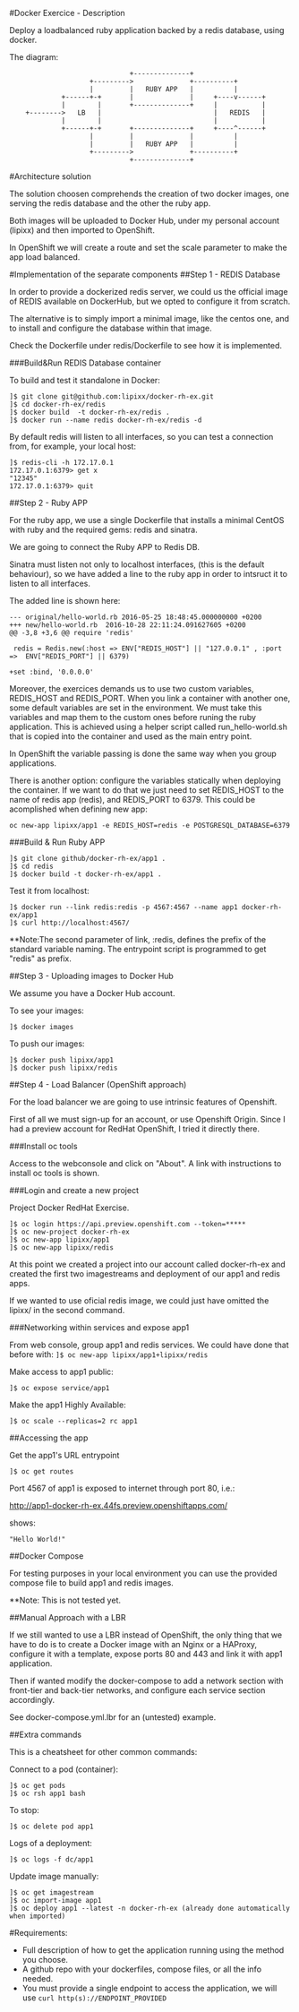 #Docker Exercice - Description

Deploy a loadbalanced ruby application backed by a redis database, using docker.

The diagram: 
``` 
                              +--------------+
                    +--------->              +----------+
                    |         |   RUBY APP   |          |
             +------+-+       |              |     +----v------+
             |        |       +--------------+     |           |
    +-------->   LB   |                            |   REDIS   |
             |        |                            |           |
             +------+-+       +--------------+     +----^------+
                    |         |              |          |
                    |         |   RUBY APP   |          |
                    +--------->              +----------+
                              +--------------+
```
#Architecture solution

The solution choosen comprehends the creation of two docker images, one serving
the redis database and the other the ruby app.

Both images will be uploaded to Docker Hub, under my personal account (lipixx)
and then imported to OpenShift.

In OpenShift we will create a route and set the scale parameter to make the
app load balanced.

#Implementation of the separate components
##Step 1 - REDIS Database

In order to provide a dockerized redis server, we could us the official image 
of REDIS available on DockerHub, but we opted to configure it from scratch.

The alternative is to simply import a minimal image, like the centos one,
and to install and configure the database within that image.

Check the Dockerfile under redis/Dockerfile to see how it is implemented.

###Build&Run REDIS Database container

To build and test it standalone in Docker:
```
]$ git clone git@github.com:lipixx/docker-rh-ex.git
]$ cd docker-rh-ex/redis
]$ docker build  -t docker-rh-ex/redis .
]$ docker run --name redis docker-rh-ex/redis -d
```
By default redis will listen to all interfaces, so you can test a connection
from, for example, your local host:
```
]$ redis-cli -h 172.17.0.1
172.17.0.1:6379> get x
"12345"
172.17.0.1:6379> quit
```
##Step 2 - Ruby APP

For the ruby app, we use a single Dockerfile that installs a minimal CentOS
with ruby and the required gems: redis and sinatra.

We are going to connect the Ruby APP to Redis DB.

Sinatra must listen not only to localhost interfaces, (this is the default
behaviour), so we have added a line to the ruby app in order to intsruct it to
listen to all interfaces.

The added line is shown here:
```
--- original/hello-world.rb 2016-05-25 18:48:45.000000000 +0200
+++ new/hello-world.rb	2016-10-28 22:11:24.091627605 +0200
@@ -3,8 +3,6 @@ require 'redis'
  
 redis = Redis.new(:host => ENV["REDIS_HOST"] || "127.0.0.1" , :port =>  ENV["REDIS_PORT"] || 6379)
 
+set :bind, '0.0.0.0'
```

Moreover, the exercices demands us to use two custom variables, REDIS_HOST and
REDIS_PORT. When you link a container with another one, some default variables
are set in the environment. We must take this variables and map them to the
custom ones before runing the ruby application. This is achieved using a helper
script called run_hello-world.sh that is copied into the container and used
as the main entry point.

In OpenShift the variable passing is done the same way when you group applications.

There is another option: configure the variables statically when deploying
the container. If we want to do that we just need to set REDIS_HOST to the name of redis
app (redis), and REDIS_PORT to 6379. This could be acomplished when defining new app:

  ```oc new-app lipixx/app1 -e REDIS_HOST=redis -e POSTGRESQL_DATABASE=6379```

###Build & Run Ruby APP
```
]$ git clone github/docker-rh-ex/app1 .
]$ cd redis
]$ docker build -t docker-rh-ex/app1 .
```
Test it from localhost:
```
]$ docker run --link redis:redis -p 4567:4567 --name app1 docker-rh-ex/app1
]$ curl http://localhost:4567/
```
**Note:The second parameter of link, :redis, defines the prefix of the standard
variable naming. The entrypoint script is programmed to get "redis" as prefix.

##Step 3 - Uploading images to Docker Hub

We assume you have a Docker Hub account.

To see your images:
```
]$ docker images 
```

To push our images:
```
]$ docker push lipixx/app1
]$ docker push lipixx/redis
```

##Step 4 - Load Balancer (OpenShift approach)

For the load balancer we are going to use intrinsic features of Openshift. 

First of all we must sign-up for an account, or use Openshift Origin. Since I
had a preview account for RedHat OpenShift, I tried it directly there.

###Install oc tools

Access to the webconsole and click on "About". A link with instructions to
install oc tools is shown.

###Login and create a new project

Project Docker RedHat Exercise.

```
]$ oc login https://api.preview.openshift.com --token=*****
]$ oc new-project docker-rh-ex
]$ oc new-app lipixx/app1
]$ oc new-app lipixx/redis
```

At this point we created a project into our account called docker-rh-ex and
created the first two imagestreams and deployment of our app1 and redis apps.

If we wanted to use oficial redis image, we could just have omitted the lipixx/ 
in the second command.

###Networking within services and expose app1

From web console, group app1 and redis services. We could have done that before
with:
```]$ oc new-app lipixx/app1+lipixx/redis```

Make access to app1 public:
```
]$ oc expose service/app1
```

Make the app1 Highly Available:
```
]$ oc scale --replicas=2 rc app1
```

##Accessing the app

Get the app1's URL entrypoint
```
]$ oc get routes
```

Port 4567 of app1 is exposed to internet through port 80, i.e.:

http://app1-docker-rh-ex.44fs.preview.openshiftapps.com/

shows:

```
"Hello World!" 
```

##Docker Compose

For testing purposes in your local environment you can use the provided compose
file to build app1 and redis images.

**Note: This is not tested yet.

##Manual Approach with a LBR

If we still wanted to use a LBR instead of OpenShift, the only thing that we
have to do is to create a Docker image with an Nginx or a HAProxy, configure it
with a template, expose ports 80 and 443 and link it with app1 application.

Then if wanted modify the docker-compose to add a network section with front-tier
and back-tier networks, and configure each service section accordingly.

See docker-compose.yml.lbr for an (untested) example.

##Extra commands

This is a cheatsheet for other common commands:

Connect to a pod (container):
```
]$ oc get pods
]$ oc rsh app1 bash
```
To stop:
```
]$ oc delete pod app1
```
Logs of a deployment:
```
]$ oc logs -f dc/app1
```

Update image manually:
```
]$ oc get imagestream
]$ oc import-image app1
]$ oc deploy app1 --latest -n docker-rh-ex (already done automatically when imported)
```
#Requirements: 

   - Full description of how to get the application running using the method you choose.
   - A github repo with your dockerfiles, compose files, or all the info needed.
   - You must provide a single endpoint to access the application, we will use `curl http(s)://ENDPOINT_PROVIDED` 
